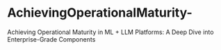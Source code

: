 # AchievingOperationalMaturity-
Achieving Operational Maturity in ML + LLM Platforms:   A Deep Dive into Enterprise-Grade Components
